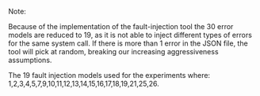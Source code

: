 Note:

Because of the implementation of the fault-injection tool
the 30 error models are reduced to 19, as it is not able
to inject different types of errors for the same system call.
If there is more than 1 error in the JSON file, the tool
will pick at random, breaking our increasing aggressiveness 
assumptions.

The 19 fault injection models used for the experiments where:
1,2,3,4,5,7,9,10,11,12,13,14,15,16,17,18,19,21,25,26.
